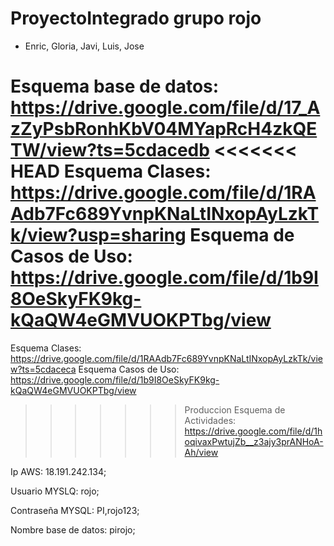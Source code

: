 ﻿# ProyectoIntegrado grupo rojo
- Enric, Gloria, Javi, Luis, Jose

Esquema base de datos: https://drive.google.com/file/d/17_AzZyPsbRonhKbV04MYapRcH4zkQETW/view?ts=5cdacedb
<<<<<<< HEAD
Esquema Clases: https://drive.google.com/file/d/1RAAdb7Fc689YvnpKNaLtINxopAyLzkTk/view?usp=sharing
Esquema de Casos de Uso: https://drive.google.com/file/d/1b9I8OeSkyFK9kg-kQaQW4eGMVUOKPTbg/view
=======
Esquema Clases: https://drive.google.com/file/d/1RAAdb7Fc689YvnpKNaLtINxopAyLzkTk/view?ts=5cdaceca
Esquema Casos de Uso: https://drive.google.com/file/d/1b9I8OeSkyFK9kg-kQaQW4eGMVUOKPTbg/view
>>>>>>> Produccion
Esquema de Actividades: https://drive.google.com/file/d/1hoqivaxPwtujZb__z3ajy3prANHoA-Ah/view

Ip AWS: 18.191.242.134;

Usuario MYSLQ: rojo;

Contraseña MYSQL: PI,rojo123;

Nombre base de datos: pirojo;